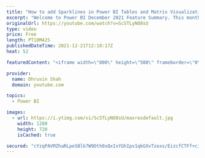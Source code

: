 ```yaml
---
title: "How to add Sparklines in Power BI Tables and Matrix Visualization?"
excerpt: "Welcome to Power BI December 2021 Feature Summary. This month Microsoft has rolled out one amazing feature for table and Matrix visual in Power BI. During this video, we will learn how we can add Sparklines for Tables and Matrix Visual? Now, we can add Sparklines for Power BI Tables and add Matrix. We"
originalUrl: https://youtube.com/watch?v=ScSTLyNO8sU
type: video
price: Free
length: PT10M42S
publishedDateTime: 2021-12-21T12:18:17Z
heat: 52

featuredContent: "<iframe width=\"800\" height=\"500\" frameborder=\"0\" src=\"https://www.youtube.com/embed/ScSTLyNO8sU\" allow=\"accelerometer; autoplay; encrypted-media; gyroscope; picture-in-picture\" allowfullscreen></iframe>"

provider:
  name: Dhruvin Shah
  domain: youtube.com

topics:
  - Power BI

images:
  - url: https://i.ytimg.com/vi/ScSTLyNO8sU/maxresdefault.jpg
    width: 1280
    height: 720
    isCached: true

secured: "cYzqPAVMZhaRLpeSBlb7W9Oth0xQxIxYGhIpv1qkGXvTzexs/EizcfCTFf+cihgHb5UfoAfoEuhFZNeOfbgsksb4d5L07jej1zgp+Y+DYjwBL7frCQMTvzTwDqZ+0d7aRxC9J1bFejwktqdgDU/S3pu+kEEMlO1ZdsXu/ov2udZ/bHGF9ExYRFobwLMbgRTfLecL/bM7j8TMdJWqGVdpOIkgX5DG+yzL6ZcelTgiKf9sNuz/rkmvSOwxClN9rZalt9dLVzIPZX8dZCNf9EKIN2e4eAoGuxwUn2t2sS7XUG71dr597JpSsdP3TnfQM3N13tOsws2af6qD6kU7aGnwr3uJGosi2+NZA7Q1kQpRY1F7NXcQgMcp+F8xv8NWA4oBCNAyJCLfvZkOuZHRyOoS172uqI0N9MrsXnxtsGpxk2k=;acGNmKG/JVPC4r0Tq0rzxg=="
---
```


